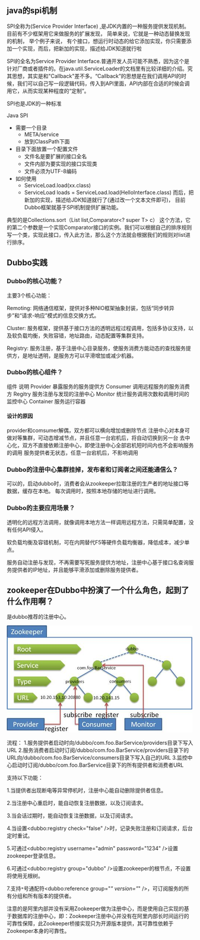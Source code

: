 


## java的spi机制
SPI全称为(Service Provider Interface) ,是JDK内置的一种服务提供发现机制。 目前有不少框架用它来做服务的扩展发现， 简单来说，它就是一种动态替换发现的机制， 举个例子来说， 有个接口，想运行时动态的给它添加实现，你只需要添加一个实现，而后，把新加的实现，描述给JDK知道就行啦

SPI的全名为Service Provider Interface.普通开发人员可能不熟悉，因为这个是针对厂商或者插件的。在java.util.ServiceLoader的文档里有比较详细的介绍。究其思想，其实是和"Callback"差不多。“Callback”的思想是在我们调用API的时候，我们可以自己写一段逻辑代码，传入到API里面，API内部在合适的时候会调用它，从而实现某种程度的“定制”。

SPI也是JDK的一种标准

Java SPI
+ 需要一个目录
  - META/service
  - 放到ClassPath下面
+ 目录下面放置一个配置文件
  - 文件名是要扩展的接口全名
  - 文件内部为要实现的接口实现类
  - 文件必须为UTF-8编码
+ 如何使用
  - ServiceLoad.load(xx.class)
  - ServiceLoad<HelloInterface> loads = ServiceLoad.load(HelloInterface.class)
而后，把新加的实现，描述给JDK知道就行了(通过改一个文本文件即可)，
目前Dubbo框架就基于SPI机制提供扩展功能。


典型的是Collections.sort（List<T> list,Comparator<? super T> c）
这个方法，它的第二个参数是一个实现Comparator接口的实例。我们可以根据自己的排序规则写一个类，实现此接口，传入此方法，那么这个方法就会根据我们的规则对list进行排序。



## Dubbo实践

### Dubbo的核心功能？

主要3个核心功能：

Remoting: 网络通信框架，提供对多种NIO框架抽象封装，包括“同步转异步”和“请求-响应”模式的信息交换方式。

Cluster: 服务框架，提供基于接口方法的透明远程过程调用，包括多协议支持，以及软负载均衡，失败容错，地址路由，动态配置等集群支持。

Registry: 服务注册，基于注册中心目录服务，使服务消费方能动态的查找服务提供方，是地址透明，是服务方可以平滑增加或减少机器。


### Dubbo的核心组件？

组件		说明
Provider	暴露服务的服务提供方
Consumer	调用远程服务的服务消费方
Regitry		服务注册与发现的注册中心
Monitor		统计服务调用次数和调用时间的监控中心
Container	服务运行容器


#### 设计的原因

provider和comsumer解偶，双方都可以横向增加或删除节点
注册中心对本身可做对等集群，可动态增减节点，并且任意一台宕机后，将自动切换到另一台
去中心化，双方不直接依赖注册中心，即使注册中心全部宕机短时间内也不会影响服务的调用
服务提供者无状态，任意一台宕机后，不影响调用




### Dubbo的注册中心集群挂掉，发布者和订阅者之间还能通信么？

可以的，启动dubbo时，消费者会从zookeeper拉取注册的生产者的地址接口等数据，缓存在本地。
每次调用时，按照本地存储的地址进行调用。



### Dubbo的主要应用场景？

透明化的远程方法调用，就像调用本地方法一样调用远程方法，只需简单配置，没有任何API侵入。

软负载均衡及容错机制，可在内网替代F5等硬件负载均衡器，降低成本，减少单点。

服务自动注册与发现，不再需要写死服务提供方地址，注册中心基于接口名查询服务提供者的IP地址，并且能够平滑添加或删除服务提供者。








## zookeeper在Dubbo中扮演了一个什么角色，起到了什么作用啊？
是dubbo推荐的注册中心。

![Zookeeper4Dubbo.jpg](./Zookeeper4Dubbo.jpg)

流程：
1.服务提供者启动时向/dubbo/com.foo.BarService/providers目录下写入URL
2.服务消费者启动时订阅/dubbo/com.foo.BarService/providers目录下的URL向/dubbo/com.foo.BarService/consumers目录下写入自己的URL
3.监控中心启动时订阅/dubbo/com.foo.BarService目录下的所有提供者和消费者URL

支持以下功能：

1.当提供者出现断电等异常停机时，注册中心能自动删除提供者信息。

2.当注册中心重启时，能自动恢复注册数据，以及订阅请求。

3.当会话过期时，能自动恢复注册数据，以及订阅请求。

4.当设置<dubbo:registry check="false" />时，记录失败注册和订阅请求，后台定时重试。

5.可通过<dubbo:registry username="admin" password="1234" />设置zookeeper登录信息。

6.可通过<dubbo:registry group="dubbo" />设置zookeeper的根节点，不设置将使用无根树。

7.支持`*`号通配符<dubbo:reference group="*" version="*" />，可订阅服务的所有分组和所有版本的提供者。



注意的是阿里内部并没有采用Zookeeper做为注册中心，而是使用自己实现的基于数据库的注册中心，即：Zookeeper注册中心并没有在阿里内部长时间运行的可靠性保障，此Zookeeper桥接实现只为开源版本提供，其可靠性依赖于Zookeeper本身的可靠性。